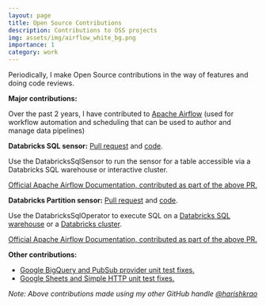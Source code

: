 ```yaml
---
layout: page
title: Open Source Contributions
description: Contributions to OSS projects
img: assets/img/airflow_white_bg.png
importance: 1
category: work
---
```


Periodically, I make Open Source contributions in the way of features and doing code reviews.

**Major contributions:**

Over the past 2 years, I have contributed to [Apache Airflow](https://airflow.apache.org/) (used for workflow automation and scheduling that can be used to author and manage data pipelines)

**Databricks SQL sensor:**
[Pull request](https://github.com/apache/airflow/pull/30477/files) and [code](https://github.com/apache/airflow/blob/main/airflow/providers/databricks/sensors/databricks_sql.py).

Use the DatabricksSqlSensor to run the sensor for a table accessible via a Databricks SQL warehouse or interactive cluster.

[Official Apache Airflow Documentation, contributed as part of the above PR.](https://airflow.apache.org/docs/apache-airflow-providers-databricks/stable/operators/sql.html#databrickssqlsensor)


**Databricks Partition sensor:**
[Pull request](https://github.com/apache/airflow/pull/30980/files) and [code](https://github.com/apache/airflow/blob/main/airflow/providers/databricks/sensors/databricks_partition.py).

Use the DatabricksSqlOperator to execute SQL on a [Databricks SQL warehouse](https://docs.databricks.com/sql/admin/sql-endpoints.html) or a [Databricks cluster](https://docs.databricks.com/clusters/index.html).

[Official Apache Airflow Documentation, contributed as part of the above PR.](https://airflow.apache.org/docs/apache-airflow-providers-databricks/stable/operators/sql.html#databrickspartitionsensor)

**Other contributions:**

- [Google BigQuery and PubSub provider unit test fixes.](https://github.com/apache/airflow/pull/22213)
- [Google Sheets and Simple HTTP unit test fixes.](https://github.com/apache/airflow/pull/22104)

*Note: Above contributions made using my other GitHub handle [@harishkrao](https://github.com/harishkrao)*